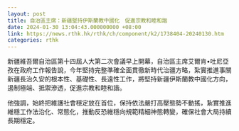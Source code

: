 ```yaml
---
layout: post
title: 自治區主席：新疆堅持伊斯蘭教中國化　促進宗教和睦和諧
date: 2024-01-30 13:04:43.000000000 +08:00
link: https://news.rthk.hk/rthk/ch/component/k2/1738404-20240130.htm
categories: rthk
---
```


新疆維吾爾自治區第十四屆人大第二次會議早上開幕，自治區主席艾爾肯•吐尼亞孜在政府工作報告說，今年堅持完整準確全面貫徹新時代治疆方略，紮實推進事關新疆長治久安的根本性、基礎性、長遠性工作，將堅持新疆伊斯蘭教中國化方向，遏制極端、抵禦滲透，促進宗教和睦和諧。

他強調，始終把維護社會穩定放在首位，保持依法嚴打高壓態勢不動搖，紥實推進維穩工作法治化、常態化，推動反恐維穩向規範精細神態轉變，確保社會大局持續長期穩定。
